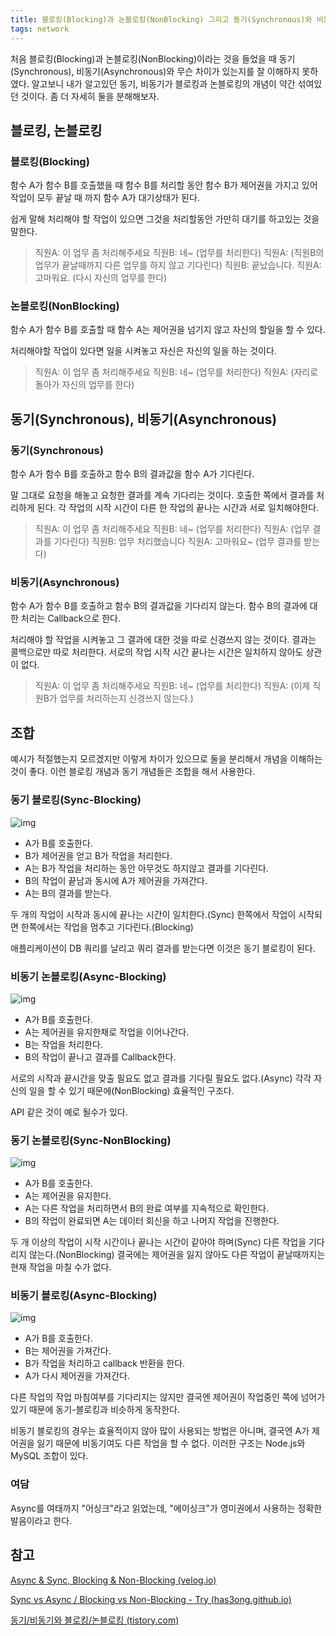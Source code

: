 ```yaml
---
title: 블로킹(Blocking)과 논블로킹(NonBlocking) 그리고 동기(Synchronous)와 비동기(Asynchronous)
tags: network
---
```


처음 블로킹(Blocking)과 논블로킹(NonBlocking)이라는 것을 들었을 때 동기(Synchronous), 비동기(Asynchronous)와 무슨 차이가 있는지를 잘 이해하지 못하였다. 알고보니 내가 알고있던 동기, 비동기가 블로킹과 논블로킹의 개념이 약간 섞여있던 것이다. 좀 더 자세히 둘을 분해해보자.

## 블로킹, 논블로킹

### 블로킹(Blocking)

함수 A가 함수 B를 호출했을 때 함수 B를 처리할 동안 함수 B가 제어권을 가지고 있어 작업이 모두 끝날 때 까지 함수 A가 대기상태가 된다.

쉽게 말해 처리해야 할 작업이 있으면 그것을 처리할동안 가만히 대기를 하고있는 것을 말한다.

> 직원A: 이 업무 좀 처리해주세요
> 직원B: 네~ (업무를 처리한다)
> 직원A: (직원B의 업무가 끝날때까지 다른 업무를 하지 않고 기다린다)
> 직원B: 끝났습니다.
> 직원A: 고마워요. (다시 자신의 업무를 한다)

### 논블로킹(NonBlocking)

함수 A가 함수 B를 호출할 때 함수 A는 제어권을 넘기지 않고 자신의 할일을 할 수 있다.

처리해야할 작업이 있다면 일을 시켜놓고 자신은 자신의 일을 하는 것이다.

> 직원A: 이 업무 좀 처리해주세요
> 직원B: 네~ (업무를 처리한다)
> 직원A: (자리로 돌아가 자신의 업무를 한다)

## 동기(Synchronous), 비동기(Asynchronous)

### 동기(Synchronous)

함수 A가 함수 B를 호출하고 함수 B의 결과값을 함수 A가 기다린다.

말 그대로 요청을 해놓고 요청한 결과를 계속 기다리는 것이다. 호출한 쪽에서 결과를 처리하게 된다.
각 작업의 시작 시간이 다른 한 작업의 끝나는 시간과 서로 일치해야한다.

> 직원A: 이 업무 좀 처리해주세요
> 직원B: 네~ (업무를 처리한다)
> 직원A: (업무 결과를 기다린다)
> 직원B: 업무 처리했습니다
> 직원A: 고마워요~ (업무 결과를 받는다)

### 비동기(Asynchronous)

함수 A가 함수 B를 호출하고 함수 B의 결과값을 기다리지 않는다. 함수 B의 결과에 대한 처리는 Callback으로 한다.

처리해야 할 작업을 시켜놓고 그 결과에 대한 것을 따로 신경쓰지 않는 것이다. 결과는 콜백으로만 따로 처리한다.
서로의 작업 시작 시간 끝나는 시간은 일치하지 않아도 상관이 없다.

> 직원A: 이 업무 좀 처리해주세요
> 직원B: 네~ (업무를 처리한다)
> 직원A: (이제 직원B가 업무를 처리하는지 신경쓰지 않는다.)

## 조합

예시가 적절했는지 모르겠지만 이렇게 차이가 있으므로 둘을 분리해서 개념을 이해하는 것이 좋다. 이런 블로킹 개념과 동기 개념들은 조합을 해서 사용한다.

### 동기 블로킹(Sync-Blocking)



![img](https://blog.kakaocdn.net/dn/d7u7Ip/btq09i03oUD/A8bUn5lKD6QtWmLKMp4wKk/img.png)

- A가 B를 호출한다.
- B가 제어권을 얻고 B가 작업을 처리한다.
- A는 B가 작업을 처리하는 동안 아무것도 하지않고 결과를 기다린다.
- B의 작업이 끝남과 동시에 A가 제어권을 가져간다.
- A는 B의 결과를 받는다.

두 개의 작업이 시작과 동시에 끝나는 시간이 일치한다.(Sync) 한쪽에서 작업이 시작되면 한쪽에서는 작업을 멈추고 기다린다.(Blocking)

애플리케이션이 DB 쿼리를 날리고 쿼리 결과를 받는다면 이것은 동기 블로킹이 된다.

### 비동기 논블로킹(Async-Blocking)

![img](https://blog.kakaocdn.net/dn/zWTiR/btq06itZhm5/qFtTSniHmw9tLbMPxYI2a1/img.png)

- A가 B를 호출한다.
- A는 제어권을 유지한채로 작업을 이어나간다.
- B는 작업을 처리한다.
- B의 작업이 끝나고 결과를 Callback한다.

서로의 시작과 끝시간을 맞출 필요도 없고 결과를 기다릴 필요도 없다.(Async) 각각 자신의 일을 할 수 있기 때문에(NonBlocking) 효율적인 구조다.

API 같은 것이 예로 될수가 있다.

### 동기 논블로킹(Sync-NonBlocking)

![img](https://blog.kakaocdn.net/dn/b0kJXe/btq08weqsZE/9NMUJcY9ZjlyAS5D5KmsmK/img.png)

- A가 B를 호출한다.
- A는 제어권을 유지한다.
- A는 다른 작업을 처리하면서 B의 완료 여부를 지속적으로 확인한다.
- B의 작업이 완료되면 A는 데이터 회신을 하고 나머지 작업을 진행한다.

두 개 이상의 작업이 시작 시간이나 끝나는 시간이 같아야 하며(Sync) 다른 작업을 기다리지 않는다.(NonBlocking) 결국에는 제어권을 잃지 않아도 다른 작업이 끝날때까지는 현재 작업을 마칠 수가 없다.

### 비동기 블로킹(Async-Blocking)

![img](https://blog.kakaocdn.net/dn/bQSO5v/btq08unnY3X/M2KhAsknEdgrKmSN8o0mRK/img.png)

- A가 B를 호출한다.
- B는 제어권을 가져간다.
- B가 작업을 처리하고 callback 반환을 한다.
- A가 다시 제어권을 가져간다.



다른 작업의 작업 마침여부를 기다리지는 않지만 결국엔 제어권이 작업중인 쪽에 넘어가 있기 때문에 동기-블로킹과 비슷하게 동작한다.

비동기 블로킹의 경우는 효율적이지 않아 많이 사용되는 방법은 아니며, 결국엔 A가 제어권을 잃기 때문에 비동기여도 다른 작업을 할 수 없다. 이러한 구조는 Node.js와 MySQL 조합이 있다.



### 여담

Async를 여태까지 "어싱크"라고 읽었는데, "에이싱크"가 영미권에서 사용하는 정확한 발음이라고 한다.



## 참고

[Async & Sync, Blocking & Non-Blocking (velog.io)](https://velog.io/@hotdari90/Async-Sync-Blocking-Non-Blocking)

[Sync vs Async / Blocking vs Non-Blocking - Try (has3ong.github.io)](https://has3ong.github.io/syncasync-nonblock/)

[동기/비동기와 블로킹/논블로킹 (tistory.com)](https://deveric.tistory.com/99)

